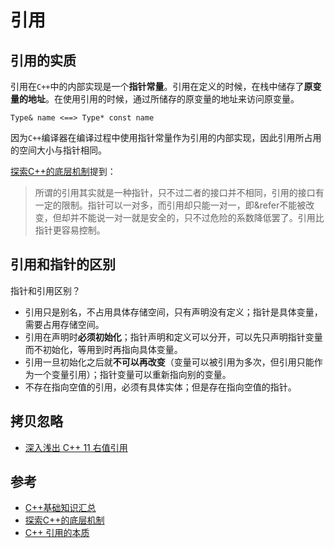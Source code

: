# 引用

## 引用的实质

引用在`C++`中的内部实现是一个**指针常量**。引用在定义的时候，在栈中储存了**原变量的地址**。在使用引用的时候，通过所储存的原变量的地址来访问原变量。

```shell
Type& name <==> Type* const name
```

因为`C++`编译器在编译过程中使用指针常量作为引用的内部实现，因此引用所占用的空间大小与指针相同。

[探索C++的底层机制](https://www.cnblogs.com/findumars/p/3710550.html)提到：

> 所谓的引用其实就是一种指针，只不过二者的接口并不相同，引用的接口有一定的限制。指针可以一对多，而引用却只能一对一，即&refer不能被改变，但却并不能说一对一就是安全的，只不过危险的系数降低罢了。引用比指针更容易控制。

## 引用和指针的区别

指针和引用区别？   

- 引用只是别名，不占用具体存储空间，只有声明没有定义；指针是具体变量，需要占用存储空间。
- 引用在声明时**必须初始化**；指针声明和定义可以分开，可以先只声明指针变量而不初始化，等用到时再指向具体变量。
- 引用一旦初始化之后就**不可以再改变**（变量可以被引用为多次，但引用只能作为一个变量引用）；指针变量可以重新指向别的变量。
- 不存在指向空值的引用，必须有具体实体；但是存在指向空值的指针。

## 拷贝忽略

- [深入浅出 C++ 11 右值引用](https://zhuanlan.zhihu.com/p/107445960)

## 参考

- [C++基础知识汇总](https://www.cnblogs.com/wulei0630/p/9279088.html)
- [探索C++的底层机制](https://www.cnblogs.com/findumars/p/3710550.html)
- [C++ 引用的本质](https://blog.csdn.net/K346K346/article/details/46805159)

